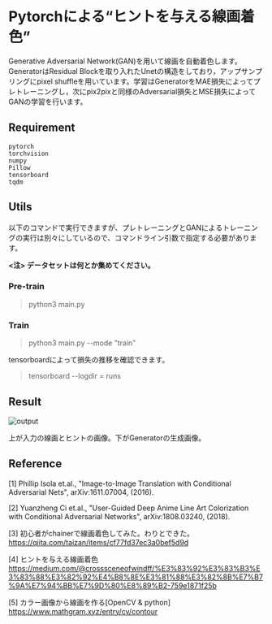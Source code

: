 # Pytorchによる“ヒントを与える線画着色”
Generative Adversarial Network(GAN)を用いて線画を自動着色します。GeneratorはResidual Blockを取り入れたUnetの構造をしており，アップサンプリングにpixel shuffleを用いています。学習はGeneratorをMAE損失によってプレトレーニングし，次にpix2pixと同様のAdversarial損失とMSE損失によってGANの学習を行います。

## Requirement
```
pytorch
torchvision
numpy
Pillow  
tensorboard
tqdm
```

## Utils
以下のコマンドで実行できますが、プレトレーニングとGANによるトレーニングの実行は別々にしているので、コマンドライン引数で指定する必要があります。

**<注> データセットは何とか集めてください。**


### Pre-train
> python3 main.py

### Train
> python3 main.py --mode "train"

tensorboardによって損失の推移を確認できます。
> tensorboard --logdir = runs

## Result
![output](https://user-images.githubusercontent.com/49662875/81128718-eb065980-8f7c-11ea-8d4f-fac5e67123ba.png)

上が入力の線画とヒントの画像。下がGeneratorの生成画像。

## Reference
[1] Phillip Isola et.al., "Image-to-Image Translation with Conditional Adversarial Nets", arXiv:1611.07004, (2016).

[2] Yuanzheng Ci et.al., "User-Guided Deep Anime Line Art Colorization with Conditional Adversarial Networks", arXiv:1808.03240, (2018).

[3] 初心者がchainerで線画着色してみた。わりとできた。   
https://qiita.com/taizan/items/cf77fd37ec3a0bef5d9d

[4] ヒントを与える線画着色   
https://medium.com/@crosssceneofwindff/%E3%83%92%E3%83%B3%E3%83%88%E3%82%92%E4%B8%8E%E3%81%88%E3%82%8B%E7%B7%9A%E7%94%BB%E7%9D%80%E8%89%B2-759e1871f25b

[5] カラー画像から線画を作る[OpenCV & python]  
https://www.mathgram.xyz/entry/cv/contour

